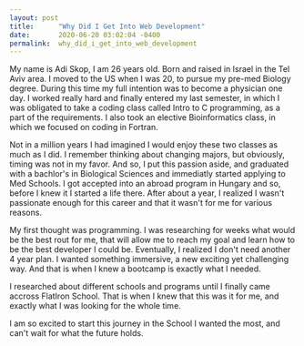 ```yaml
---
layout: post
title:      "Why Did I Get Into Web Development"
date:       2020-06-20 03:02:04 -0400
permalink:  why_did_i_get_into_web_development
---
```



My name is Adi Skop, I am 26 years old. Born and raised in Israel in the Tel Aviv area. 
I moved to the US when I was 20, to pursue my pre-med Biology degree. During this time my full intention was to become a physician one day. I worked really hard and finally entered my last semester, in which I was obligated to take a coding class called Intro to C programming, as a part of the requirements. I also took an elective Bioinformatics class, in which we focused on coding in Fortran.

Not in a million years I had imagined I would enjoy these two classes as much as I did. 
I remember thinking about changing majors, but obviously, timing was not in my favor. 
And so, I put this passion aside, and graduated with a bachlor's in Biological Sciences and immediatly started applying to Med Schools. 
I got accepted into an abroad program in Hungary and so, before I knew it I started a life there. 
After about a year, I realized I wasn't passionate enough for this career and that it wasn't for me for various reasons. 

My first thought was programming. 
I was researching for weeks what would be the best rout for me, that will allow me to reach my goal and learn how to be the best developer I could be. Eventually, I realized I don't need another 4 year plan. I wanted something immersive, a new exciting yet challenging way. 
And that is when I knew a bootcamp is exactly what I needed. 

I researched about different schools and programs until I finally came accross FlatIron School. 
That is when I knew that this was it for me, and exactly what I was looking for the whole time. 

I am so excited to start this journey in the School I wanted the most, and can't wait for what the future holds. 





